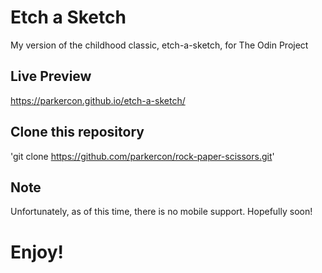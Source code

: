 # Etch a Sketch
My version of the childhood classic, etch-a-sketch, for The Odin Project
## Live Preview
https://parkercon.github.io/etch-a-sketch/
## Clone this repository
'git clone https://github.com/parkercon/rock-paper-scissors.git'
## Note
Unfortunately, as of this time, there is no mobile support. Hopefully soon!
# Enjoy! 
